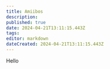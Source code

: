 ```yaml
---
title: Amiibos
description: 
published: true
date: 2024-04-21T13:11:15.443Z
tags: 
editor: markdown
dateCreated: 2024-04-21T13:11:15.443Z
---
```


Hello